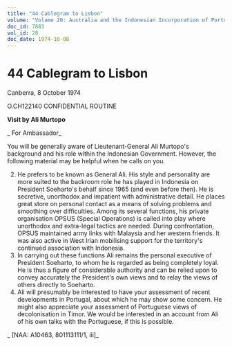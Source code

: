 ```yaml
---
title: "44 Cablegram to Lisbon"
volume: "Volume 20: Australia and the Indonesian Incorporation of Portuguese Timor, 1974-1976"
doc_id: 7883
vol_id: 20
doc_date: 1974-10-08
---
```


# 44 Cablegram to Lisbon

Canberra, 8 October 1974

O.CH122140 CONFIDENTIAL ROUTINE

**Visit by Ali Murtopo**

_ For Ambassador_

You will be generally aware of Lieutenant-General Ali Murtopo's background and his role within the Indonesian Government. However, the following material may be helpful when he calls on you.

  2. He prefers to be known as General Ali. His style and personality are more suited to the backroom role he has played in Indonesia on President Soeharto's behalf since 1965 (and even before then). He is secretive, unorthodox and impatient with administrative detail. He places great store on personal contact as a means of solving problems and smoothing over difficulties. Among its several functions, his private organisation OPSUS (Special Operations) is called into play where unorthodox and extra-legal tactics are needed. During confrontation, OPSUS maintained army links with Malaysia and her western friends. It was also active in West Irian mobilising support for the territory's continued association with Indonesia.
  3. In carrying out these functions Ali remains the personal executive of President Soeharto, to whom he is regarded as being completely loyal. He is thus a figure of considerable authority and can be relied upon to convey accurately the President's own views and to relay the views of others directly to Soeharto.
  4. Ali will presumably be interested to have your assessment of recent developments in Portugal, about which he may show some concern. He might also appreciate your assessment of Portuguese views of decolonisation in Timor. We would be interested in an account from Ali of his own talks with the Portuguese, if this is possible.



_ [NAA: A10463, 801113111/1, iii]_
